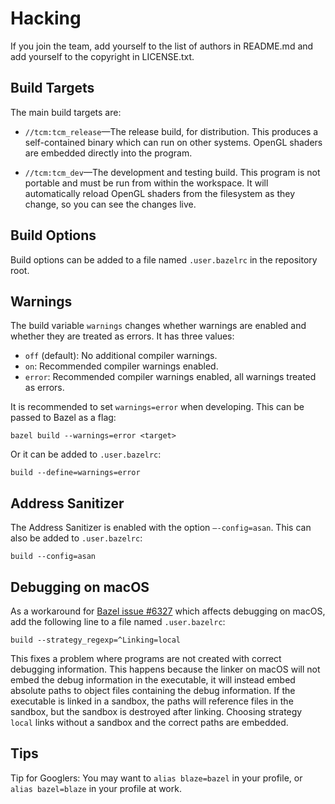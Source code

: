 # Hacking

If you join the team, add yourself to the list of authors in README.md and add yourself to the copyright in LICENSE.txt.

## Build Targets

The main build targets are:

- `//tcm:tcm_release`—The release build, for distribution. This produces a self-contained binary which can run on other systems. OpenGL shaders are embedded directly into the program.

- `//tcm:tcm_dev`—The development and testing build. This program is not portable and must be run from within the workspace. It will automatically reload OpenGL shaders from the filesystem as they change, so you can see the changes live.

## Build Options

Build options can be added to a file named `.user.bazelrc` in the repository root.

## Warnings

The build variable `warnings` changes whether warnings are enabled and whether they are treated as errors. It has three values:

- `off` (default): No additional compiler warnings.
- `on`: Recommended compiler warnings enabled.
- `error`: Recommended compiler warnings enabled, all warnings treated as errors.

It is recommended to set `warnings=error` when developing. This can be passed to Bazel as a flag:

```shell
bazel build --warnings=error <target>
```

Or it can be added to `.user.bazelrc`:

```
build --define=warnings=error
```

## Address Sanitizer

The Address Sanitizer is enabled with the option `–-config=asan`. This can also be added to `.user.bazelrc`:

```
build --config=asan
```

## Debugging on macOS

As a workaround for [Bazel issue #6327](https://github.com/bazelbuild/bazel/issues/6327) which affects debugging on macOS, add the following line to a file named `.user.bazelrc`:

```
build --strategy_regexp=^Linking=local
```

This fixes a problem where programs are not created with correct debugging information. This happens because the linker on macOS will not embed the debug information in the executable, it will instead embed absolute paths to object files containing the debug information. If the executable is linked in a sandbox, the paths will reference files in the sandbox, but the sandbox is destroyed after linking. Choosing strategy `local` links without a sandbox and the correct paths are embedded.

## Tips

Tip for Googlers: You may want to `alias blaze=bazel` in your profile, or `alias bazel=blaze` in your profile at work.
